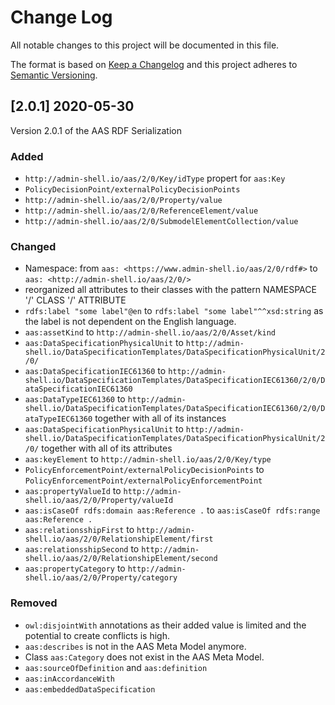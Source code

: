 # Change Log
All notable changes to this project will be documented in this file.

The format is based on [Keep a Changelog](http://keepachangelog.com/) and this project adheres to [Semantic Versioning](http://semver.org/).

## [2.0.1] 2020-05-30
Version 2.0.1 of the AAS RDF Serialization


### Added

* `http://admin-shell.io/aas/2/0/Key/idType` propert for `aas:Key`
* `PolicyDecisionPoint/externalPolicyDecisionPoints`
* `http://admin-shell.io/aas/2/0/Property/value`
* `http://admin-shell.io/aas/2/0/ReferenceElement/value`
* `http://admin-shell.io/aas/2/0/SubmodelElementCollection/value`


### Changed

* Namespace:  from `aas: <https://www.admin-shell.io/aas/2/0/rdf#>` to `aas: <http://admin-shell.io/aas/2/0/>`
* reorganized all attributes to their classes with the pattern NAMESPACE '/' CLASS '/' ATTRIBUTE
* `rdfs:label "some label"@en` to `rdfs:label "some label"^^xsd:string` as the label is not dependent on the English language.
* `aas:assetKind` to `http://admin-shell.io/aas/2/0/Asset/kind`
* `aas:DataSpecificationPhysicalUnit` to `http://admin-shell.io/DataSpecificationTemplates/DataSpecificationPhysicalUnit/2/0/`
* `aas:DataSpecificationIEC61360` to `http://admin-shell.io/DataSpecificationTemplates/DataSpecificationIEC61360/2/0/DataSpecificationIEC61360`
* `aas:DataTypeIEC61360` to `http://admin-shell.io/DataSpecificationTemplates/DataSpecificationIEC61360/2/0/DataTypeIEC61360` together with all of its instances
* `aas:DataSpecificationPhysicalUnit` to `http://admin-shell.io/DataSpecificationTemplates/DataSpecificationPhysicalUnit/2/0/` together with all of its attributes
* `aas:keyElement` to `http://admin-shell.io/aas/2/0/Key/type`
* `PolicyEnforcementPoint/externalPolicyDecisionPoints` to `PolicyEnforcementPoint/externalPolicyEnforcementPoint`
* `aas:propertyValueId` to `http://admin-shell.io/aas/2/0/Property/valueId`
* `aas:isCaseOf rdfs:domain aas:Reference .` to `aas:isCaseOf rdfs:range aas:Reference .`
* `aas:relationsshipFirst` to `http://admin-shell.io/aas/2/0/RelationshipElement/first`
* `aas:relationsshipSecond` to `http://admin-shell.io/aas/2/0/RelationshipElement/second`
* `aas:propertyCategory` to `http://admin-shell.io/aas/2/0/Property/category`


### Removed

* `owl:disjointWith` annotations as their added value is limited and the potential to create conflicts is high.
* `aas:describes` is not in the AAS Meta Model anymore.
* Class `aas:Category` does not exist in the AAS Meta Model.
* `aas:sourceOfDefinition` and `aas:definition`
* `aas:inAccordanceWith`
* `aas:embeddedDataSpecification`
